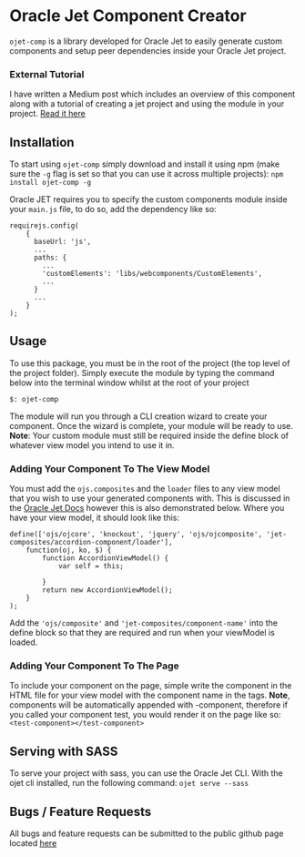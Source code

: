 # Oracle Jet Component Creator

```ojet-comp``` is a library developed for Oracle Jet to easily generate custom components and setup peer dependencies inside your Oracle Jet project.

### External Tutorial
I have written a Medium post which includes an overview of this component along with a tutorial of creating a jet project and using the module in your project. [Read it here](https://medium.com/@speedatw/generating-composite-components-in-oracle-jet-b2f2a432fc55)

## Installation
To start using ```ojet-comp``` simply download and install it using npm (make sure the ```-g``` flag is set so that you can use it across multiple projects):
```npm install ojet-comp -g```

Oracle JET requires you to specify the custom components module inside your ```main.js``` file, to do so, add the dependency like so:
```
requirejs.config(
    {
      baseUrl: 'js',
      ...
      paths: {
        ...
        'customElements': 'libs/webcomponents/CustomElements',
        ...
      }
      ...
    }
);
```

## Usage
To use this package, you must be in the root of the project (the top level of the project folder). Simply execute the module by typing the command below into the terminal window whilst at the root of your project

```$: ojet-comp```

The module will run you through a CLI creation wizard to create your component. Once the wizard is complete, your module will be ready to use.
**Note**: Your custom module must still be required inside the define block of whatever view model you intend to use it in.

### Adding Your Component To The View Model

You must add the ```ojs.composites``` and the ```loader``` files to any view model that you wish to use your generated components with. This is discussed in the [Oracle Jet Docs](https://docs.oracle.com/middleware/jet320/jet/developer/GUID-18F9F429-1A80-4A9F-9B78-09428EFD2530.htm) however this is also demonstrated below. Where you have your view model, it should look like this:

```
define(['ojs/ojcore', 'knockout', 'jquery', 'ojs/ojcomposite', 'jet-composites/accordion-component/loader'],
    function(oj, ko, $) {
        function AccordionViewModel() {
            var self = this;

        }
        return new AccordionViewModel();
    }
);
```

Add the ```'ojs/composite'``` and ```'jet-composites/component-name'``` into the define block so that they are required and run when your viewModel is loaded.

### Adding Your Component To The Page

To include your component on the page, simple write the component in the HTML file for your view model with the component name in the tags. **Note**, components will be automatically appended with -component, therefore if you called your component test, you would render it on the page like so:
```<test-component></test-component>```

## Serving with SASS
To serve your project with sass, you can use the Oracle Jet CLI. With the ojet cli installed, run the following command:
```ojet serve --sass```

## Bugs / Feature Requests
All bugs and feature requests can be submitted to the public github page located [here](https://github.com/alexwileyy/ojet-comp)
